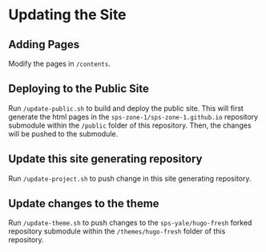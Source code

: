 # Updating the Site

## Adding Pages 

Modify the pages in `/contents`.

## Deploying to the Public Site

Run `/update-public.sh` to build and deploy the public site. This will first generate the html pages in the `sps-zone-1/sps-zone-1.github.io` repository submodule within the `/public` folder of this repository. Then, the changes will be pushed to the submodule.

## Update this site generating repository

Run `/update-project.sh` to push change in this site generating repository. 

## Update changes to the theme

Run `/update-theme.sh` to push changes to the `sps-yale/hugo-fresh` forked repository submodule within the `/themes/hugo-fresh` folder of this repository. 